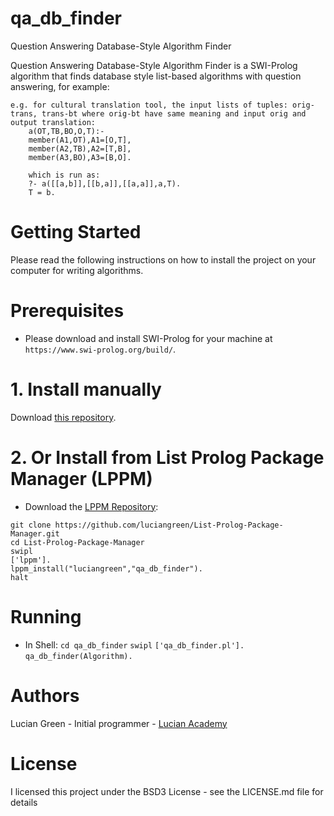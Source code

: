 # qa_db_finder
Question Answering Database-Style Algorithm Finder

Question Answering Database-Style Algorithm Finder is a SWI-Prolog algorithm that finds database style list-based algorithms with question answering, for example:

```
e.g. for cultural translation tool, the input lists of tuples: orig-trans, trans-bt where orig-bt have same meaning and input orig and output translation:
	a(OT,TB,BO,O,T):-
	member(A1,OT),A1=[O,T],
	member(A2,TB),A2=[T,B],
	member(A3,BO),A3=[B,O].
	
	which is run as:
	?- a([[a,b]],[[b,a]],[[a,a]],a,T).
	T = b.
```

# Getting Started

Please read the following instructions on how to install the project on your computer for writing algorithms.

# Prerequisites

* Please download and install SWI-Prolog for your machine at `https://www.swi-prolog.org/build/`.

# 1. Install manually

Download <a href="http://github.com/luciangreen/qa_db_finder/">this repository</a>.

# 2. Or Install from List Prolog Package Manager (LPPM)

* Download the <a href="https://github.com/luciangreen/List-Prolog-Package-Manager">LPPM Repository</a>:

```
git clone https://github.com/luciangreen/List-Prolog-Package-Manager.git
cd List-Prolog-Package-Manager
swipl
['lppm'].
lppm_install("luciangreen","qa_db_finder").
halt
```

# Running

* In Shell:
`cd qa_db_finder`
`swipl`
`['qa_db_finder.pl'].`
`qa_db_finder(Algorithm).`

# Authors

Lucian Green - Initial programmer - <a href="https://www.lucianacademy.com/">Lucian Academy</a>

# License

I licensed this project under the BSD3 License - see the LICENSE.md file for details
